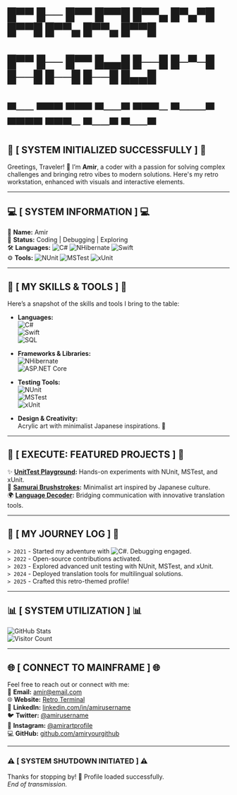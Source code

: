 # █▀▀ █── █▀▀ █▀▀█ █▀▀▄    █▀▄▀█ █▀▀█ █▀▀▄ █▀▀▄ █▀▀█
# █▀▀ █── █▀▀ █▄▄█ █──█    █─▀─█ █──█ █──█ █──█ █▄▄█
# ▀── ▀▀▀ ▀▀▀ ▀──▀ ▀▀▀─    ▀───▀ ▀▀▀▀ ▀▀▀─ ▀──▀ ▀──▀

## 👾 [ SYSTEM INITIALIZED SUCCESSFULLY ] 👾

Greetings, Traveler! 👋 I’m **Amir**, a coder with a passion for solving complex challenges and bringing retro vibes to modern solutions. Here's my retro workstation, enhanced with visuals and interactive elements.

---

## 💻 [ SYSTEM INFORMATION ] 💻

🔧 **Name:** Amir  
🚀 **Status:** Coding | Debugging | Exploring  
🛠️ **Languages:** ![C#](https://img.shields.io/badge/-C%23-blue?style=flat-square&logo=c-sharp&logoColor=white) ![NHibernate](https://img.shields.io/badge/-NHibernate-lightgrey?style=flat-square) ![Swift](https://img.shields.io/badge/-Swift-orange?style=flat-square&logo=swift&logoColor=white)  
⚙️ **Tools:** ![NUnit](https://img.shields.io/badge/-NUnit-green?style=flat-square) ![MSTest](https://img.shields.io/badge/-MSTest-blue?style=flat-square) ![xUnit](https://img.shields.io/badge/-xUnit-orange?style=flat-square)  

---

## 🔧 [ MY SKILLS & TOOLS ] 🔧

Here’s a snapshot of the skills and tools I bring to the table:

- **Languages:**  
  ![C#](https://img.shields.io/badge/-C%23-blue?style=for-the-badge&logo=c-sharp&logoColor=white)  
  ![Swift](https://img.shields.io/badge/-Swift-orange?style=for-the-badge&logo=swift&logoColor=white)  
  ![SQL](https://img.shields.io/badge/-SQL-lightgrey?style=for-the-badge&logo=postgresql&logoColor=white)

- **Frameworks & Libraries:**  
  ![NHibernate](https://img.shields.io/badge/-NHibernate-green?style=for-the-badge)  
  ![ASP.NET Core](https://img.shields.io/badge/-ASP.NET%20Core-blue?style=for-the-badge&logo=dotnet&logoColor=white)

- **Testing Tools:**  
  ![NUnit](https://img.shields.io/badge/-NUnit-green?style=for-the-badge)  
  ![MSTest](https://img.shields.io/badge/-MSTest-orange?style=for-the-badge)  
  ![xUnit](https://img.shields.io/badge/-xUnit-red?style=for-the-badge)

- **Design & Creativity:**  
  Acrylic art with minimalist Japanese inspirations. 🎨

---

## 🔧 [ EXECUTE: FEATURED PROJECTS ] 🔧

✨ **[UnitTest Playground](https://github.com/amiryourgithub/unit-test-playground):** Hands-on experiments with NUnit, MSTest, and xUnit.  
🎨 **[Samurai Brushstrokes](https://github.com/amiryourgithub/samurai-brushstrokes):** Minimalist art inspired by Japanese culture.  
🌍 **[Language Decoder](https://github.com/amiryourgithub/language-decoder):** Bridging communication with innovative translation tools.

---

## 📜 [ MY JOURNEY LOG ] 📜

`> 2021` - Started my adventure with ![C#](https://img.shields.io/badge/-C%23-blue?style=flat-square&logo=c-sharp&logoColor=white). Debugging engaged.  
`> 2022` - Open-source contributions activated.  
`> 2023` - Explored advanced unit testing with NUnit, MSTest, and xUnit.  
`> 2024` - Deployed translation tools for multilingual solutions.  
`> 2025` - Crafted this retro-themed profile!

---

## 📊 [ SYSTEM UTILIZATION ] 📊

![GitHub Stats](https://github-readme-stats.vercel.app/api?username=yourusername&show_icons=true&theme=tokyonight)  
![Visitor Count](https://visitor-badge.laobi.icu/badge?page_id=yourusername.yourusername)

---

## 🌐 [ CONNECT TO MAINFRAME ] 🌐

Feel free to reach out or connect with me:  
📧 **Email:** [amir@email.com](mailto:amir@email.com)  
🌐 **Website:** [Retro Terminal](https://amiryourwebsite.com)  
💼 **LinkedIn:** [linkedin.com/in/amirusername](https://linkedin.com/in/amirusername)  
🐦 **Twitter:** [@amirusername](https://twitter.com/amirusername)  
📸 **Instagram:** [@amirartprofile](https://instagram.com/amirartprofile)  
💻 **GitHub:** [github.com/amiryourgithub](https://github.com/amiryourgithub)

---

### ⚠️ [ SYSTEM SHUTDOWN INITIATED ] ⚠️

Thanks for stopping by! 💾 Profile loaded successfully.  
_End of transmission._
